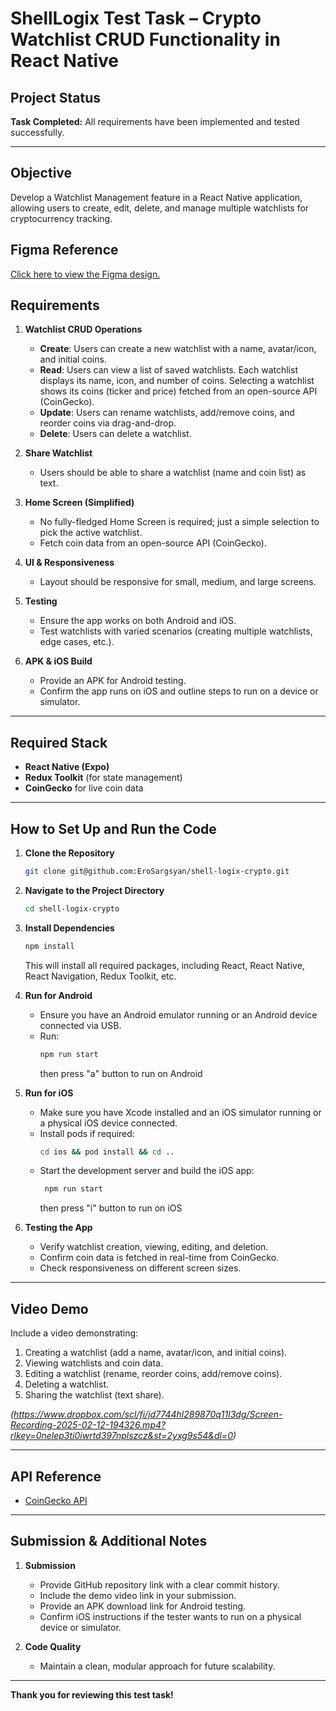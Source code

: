 # ShellLogix Test Task – Crypto Watchlist CRUD Functionality in React Native

## Project Status

**Task Completed:** All requirements have been implemented and tested successfully.

---

## Objective

Develop a Watchlist Management feature in a React Native application, allowing users to create, edit, delete, and manage multiple watchlists for cryptocurrency tracking.

## Figma Reference

[Click here to view the Figma design.](https://www.figma.com/design/yRZ6JPKMU7ufH9cMcm3ois/ShellLogix-React-Native-Test-Task?node-id=0-1&t=CmJJqkZx4sp6jO13-1)

## Requirements

1. **Watchlist CRUD Operations**

   - **Create**: Users can create a new watchlist with a name, avatar/icon, and initial coins.
   - **Read**: Users can view a list of saved watchlists. Each watchlist displays its name, icon, and number of coins. Selecting a watchlist shows its coins (ticker and price) fetched from an open-source API (CoinGecko).
   - **Update**: Users can rename watchlists, add/remove coins, and reorder coins via drag-and-drop.
   - **Delete**: Users can delete a watchlist.

2. **Share Watchlist**

   - Users should be able to share a watchlist (name and coin list) as text.

3. **Home Screen (Simplified)**

   - No fully-fledged Home Screen is required; just a simple selection to pick the active watchlist.
   - Fetch coin data from an open-source API (CoinGecko).

4. **UI & Responsiveness**

   - Layout should be responsive for small, medium, and large screens.

5. **Testing**

   - Ensure the app works on both Android and iOS.
   - Test watchlists with varied scenarios (creating multiple watchlists, edge cases, etc.).

6. **APK & iOS Build**
   - Provide an APK for Android testing.
   - Confirm the app runs on iOS and outline steps to run on a device or simulator.

---

## Required Stack

- **React Native (Expo)**
- **Redux Toolkit** (for state management)
- **CoinGecko** for live coin data

---

## How to Set Up and Run the Code

1. **Clone the Repository**

   ```bash
   git clone git@github.com:EroSargsyan/shell-logix-crypto.git
   ```

2. **Navigate to the Project Directory**

   ```bash
   cd shell-logix-crypto
   ```

3. **Install Dependencies**

   ```bash
   npm install
   ```

   This will install all required packages, including React, React Native, React Navigation, Redux Toolkit, etc.

4. **Run for Android**

   - Ensure you have an Android emulator running or an Android device connected via USB.
   - Run:
     ```bash
     npm run start
     ```
     then press "a" button to run on Android

5. **Run for iOS**

   - Make sure you have Xcode installed and an iOS simulator running or a physical iOS device connected.
   - Install pods if required:
     ```bash
     cd ios && pod install && cd ..
     ```
   - Start the development server and build the iOS app:
     ```bash
      npm run start
     ```
     then press "i" button to run on iOS

6. **Testing the App**
   - Verify watchlist creation, viewing, editing, and deletion.
   - Confirm coin data is fetched in real-time from CoinGecko.
   - Check responsiveness on different screen sizes.

---

## Video Demo

Include a video demonstrating:

1. Creating a watchlist (add a name, avatar/icon, and initial coins).
2. Viewing watchlists and coin data.
3. Editing a watchlist (rename, reorder coins, add/remove coins).
4. Deleting a watchlist.
5. Sharing the watchlist (text share).

_(https://www.dropbox.com/scl/fi/jd7744hl289870q11l3dg/Screen-Recording-2025-02-12-194326.mp4?rlkey=0nelep3ti0iwrtd397nplszcz&st=2yxg9s54&dl=0)_

---

## API Reference

- [CoinGecko API](https://docs.coingecko.com/v3.0.1/reference/introduction)

---

## Submission & Additional Notes

1. **Submission**

   - Provide GitHub repository link with a clear commit history.
   - Include the demo video link in your submission.
   - Provide an APK download link for Android testing.
   - Confirm iOS instructions if the tester wants to run on a physical device or simulator.

2. **Code Quality**
   - Maintain a clean, modular approach for future scalability.

---

**Thank you for reviewing this test task!**

```

```
